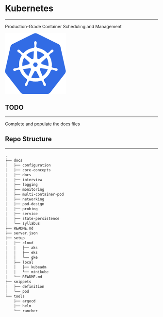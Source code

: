 # Kubernetes
---
Production-Grade Container Scheduling and Management

<img src="https://github.com/kubernetes/kubernetes/blob/master/logo/logo.png" alt="kubernetes-logo" width="200" height="200" />

## TODO
---
Complete and populate the docs files

## Repo Structure
---
```
.
├── docs
│   ├── configuration
│   ├── core-concepts
│   ├── docs
│   ├── interview
│   ├── logging
│   ├── monitoring
│   ├── multi-container-pod
│   ├── networking
│   ├── pod-design
│   ├── probing
│   ├── service
│   ├── state-persistence
│   └── syllabus
├── README.md
├── server.json
├── setup
│   ├── cloud
│   │   ├── aks
│   │   ├── eks
│   │   └── gke
│   ├── local
│   │   ├── kubeadm
│   │   └── minikube
│   └── README.md
├── snippets
│   ├── definition
│   └── pod
└── tools
    ├── argocd
    ├── helm
    └── rancher
```
